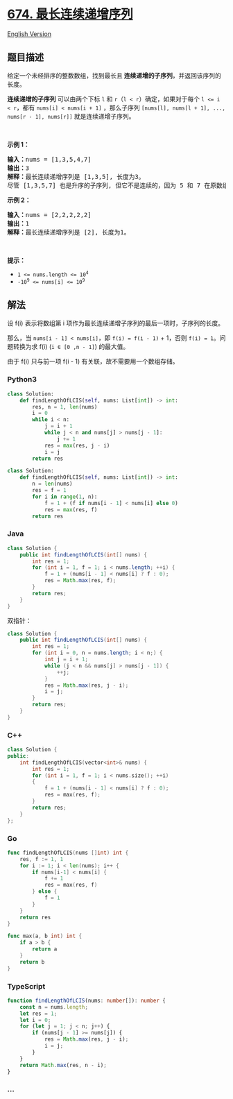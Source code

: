# [674. 最长连续递增序列](https://leetcode.cn/problems/longest-continuous-increasing-subsequence)

[English Version](/solution/0600-0699/0674.Longest%20Continuous%20Increasing%20Subsequence/README_EN.md)

## 题目描述

<!-- 这里写题目描述 -->

<p>给定一个未经排序的整数数组，找到最长且<strong> 连续递增的子序列</strong>，并返回该序列的长度。</p>

<p><strong>连续递增的子序列</strong> 可以由两个下标 <code>l</code> 和 <code>r</code>（<code>l < r</code>）确定，如果对于每个 <code>l <= i < r</code>，都有 <code>nums[i] < nums[i + 1]</code> ，那么子序列 <code>[nums[l], nums[l + 1], ..., nums[r - 1], nums[r]]</code> 就是连续递增子序列。</p>

<p> </p>

<p><strong>示例 1：</strong></p>

<pre>
<strong>输入：</strong>nums = [1,3,5,4,7]
<strong>输出：</strong>3
<strong>解释：</strong>最长连续递增序列是 [1,3,5], 长度为3。
尽管 [1,3,5,7] 也是升序的子序列, 但它不是连续的，因为 5 和 7 在原数组里被 4 隔开。 
</pre>

<p><strong>示例 2：</strong></p>

<pre>
<strong>输入：</strong>nums = [2,2,2,2,2]
<strong>输出：</strong>1
<strong>解释：</strong>最长连续递增序列是 [2], 长度为1。
</pre>

<p> </p>

<p><strong>提示：</strong></p>

<ul>
	<li><code>1 <= nums.length <= 10<sup>4</sup></code></li>
	<li><code>-10<sup>9</sup> <= nums[i] <= 10<sup>9</sup></code></li>
</ul>

## 解法

<!-- 这里可写通用的实现逻辑 -->

设 f(i) 表示将数组第 i 项作为最长连续递增子序列的最后一项时，子序列的长度。

那么，当 `nums[i - 1] < nums[i]`，即 `f(i) = f(i - 1)` + 1，否则 `f(i) = 1`。问题转换为求 f(i) (`i ∈ [0 ,n - 1]`) 的最大值。

由于 f(i) 只与前一项 f(i - 1) 有关联，故不需要用一个数组存储。

<!-- tabs:start -->

### **Python3**

<!-- 这里可写当前语言的特殊实现逻辑 -->

```python
class Solution:
    def findLengthOfLCIS(self, nums: List[int]) -> int:
        res, n = 1, len(nums)
        i = 0
        while i < n:
            j = i + 1
            while j < n and nums[j] > nums[j - 1]:
                j += 1
            res = max(res, j - i)
            i = j
        return res
```

```python
class Solution:
    def findLengthOfLCIS(self, nums: List[int]) -> int:
        n = len(nums)
        res = f = 1
        for i in range(1, n):
            f = 1 + (f if nums[i - 1] < nums[i] else 0)
            res = max(res, f)
        return res
```

### **Java**

<!-- 这里可写当前语言的特殊实现逻辑 -->

```java
class Solution {
    public int findLengthOfLCIS(int[] nums) {
        int res = 1;
        for (int i = 1, f = 1; i < nums.length; ++i) {
            f = 1 + (nums[i - 1] < nums[i] ? f : 0);
            res = Math.max(res, f);
        }
        return res;
    }
}
```

双指针：

```java
class Solution {
    public int findLengthOfLCIS(int[] nums) {
        int res = 1;
        for (int i = 0, n = nums.length; i < n;) {
            int j = i + 1;
            while (j < n && nums[j] > nums[j - 1]) {
                ++j;
            }
            res = Math.max(res, j - i);
            i = j;
        }
        return res;
    }
}
```

### **C++**

```cpp
class Solution {
public:
    int findLengthOfLCIS(vector<int>& nums) {
        int res = 1;
        for (int i = 1, f = 1; i < nums.size(); ++i)
        {
            f = 1 + (nums[i - 1] < nums[i] ? f : 0);
            res = max(res, f);
        }
        return res;
    }
};
```

### **Go**

```go
func findLengthOfLCIS(nums []int) int {
	res, f := 1, 1
	for i := 1; i < len(nums); i++ {
		if nums[i-1] < nums[i] {
			f += 1
			res = max(res, f)
		} else {
			f = 1
		}
	}
	return res
}

func max(a, b int) int {
	if a > b {
		return a
	}
	return b
}
```

### **TypeScript**

```ts
function findLengthOfLCIS(nums: number[]): number {
    const n = nums.length;
    let res = 1;
    let i = 0;
    for (let j = 1; j < n; j++) {
        if (nums[j - 1] >= nums[j]) {
            res = Math.max(res, j - i);
            i = j;
        }
    }
    return Math.max(res, n - i);
}
```

### **...**

```

```

<!-- tabs:end -->

